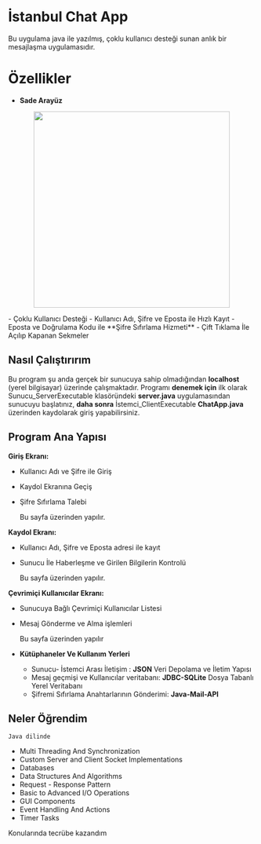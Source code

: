 # İstanbul Chat App

Bu uygulama java ile yazılmış, çoklu kullanıcı desteği sunan
anlık bir mesajlaşma uygulamasıdır.

# Özellikler

 - **Sade Arayüz**
 <p align="center">
    <img
      src="https://user-images.githubusercontent.com/32556786/53767739-bc5ba180-3ee7-11e9-92ca-0743fd54ecee.png"
      width="400"
    />
</p>
 - Çoklu Kullanıcı Desteği
 - Kullanıcı Adı, Şifre ve Eposta ile Hızlı Kayıt
 - Eposta ve Doğrulama Kodu ile **Şifre Sıfırlama Hizmeti**
 - Çift Tıklama İle Açılıp Kapanan Sekmeler

## Nasıl Çalıştırırım

Bu program şu anda gerçek bir sunucuya sahip olmadığından **localhost** (yerel bilgisayar) üzerinde çalışmaktadır. Programı **denemek için** ilk olarak Sunucu_ServerExecutable klasöründeki 	**server.java** uygulamasından sunucuyu başlatınız, **daha sonra** İstemci_ClientExecutable **ChatApp.java** üzerinden kaydolarak giriş yapabilirsiniz.

## Program Ana Yapısı
**Giriş Ekranı:**

 - Kullanıcı Adı ve Şifre ile Giriş
 - Kaydol Ekranına Geçiş
 - Şifre Sıfırlama Talebi
 
	 Bu sayfa üzerinden yapılır.
		
**Kaydol Ekranı:**
			
 - Kullanıcı Adı, Şifre ve Eposta adresi ile kayıt
 - Sunucu İle Haberleşme ve Girilen Bilgilerin Kontrolü
 
	 Bu sayfa üzerinden yapılır.
 
**Çevrimiçi Kullanıcılar Ekranı:**
		 
 - Sunucuya Bağlı Çevrimiçi Kullanıcılar Listesi 
 - Mesaj Gönderme ve Alma işlemleri

	 Bu sayfa üzerinden yapılır
	
	

 - **Kütüphaneler Ve Kullanım Yerleri**

	 - Sunucu- İstemci Arası İletişim : **JSON** Veri Depolama ve İletim Yapısı
	 - Mesaj geçmişi ve Kullanıcılar veritabanı: **JDBC-SQLite** Dosya Tabanlı Yerel Veritabanı
	 - Şifremi Sıfırlama Anahtarlarının Gönderimi: **Java-Mail-API**

## Neler Öğrendim
	Java dilinde 
 - Multi Threading And Synchronization 
 - Custom Server and Client Socket Implementations
 - Databases
 - Data Structures And Algorithms
 - Request - Response Pattern
 - Basic to Advanced I/O Operations
 - GUI Components
 - Event Handling And Actions
 - Timer Tasks

  Konularında tecrübe kazandım
<!--stackedit_data:
eyJoaXN0b3J5IjpbLTY1NzA4NzU5NywtMTUwMDcxOTIxMyw4NT
AyMzcyMDAsLTI5MDA4Mzk1MCwyMzU3MTIyNjAsLTgzNTY3MjMz
NywtNDI3NjMwNzE0XX0=
-->
